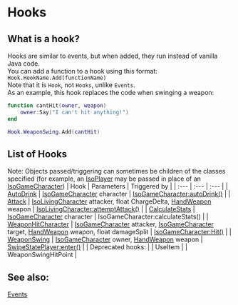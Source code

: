 # Hooks
## What is a hook?
Hooks are similar to events, but when added, they run instead of vanilla Java code.  
You can add a function to a hook using this format:  
`Hook.HookName.Add(functionName)`  
Note that it is `Hook`, not `Hooks`, unlike `Events`.  
As an example, this hook replaces the code when swinging a weapon:
```lua
function cantHit(owner, weapon)
    owner:Say("I can't hit anything!")
end

Hook.WeaponSwing.Add(cantHit)
```
## List of Hooks
Note: Objects passed/triggering can sometimes be children of the classes specified (for example, an [IsoPlayer](https://projectzomboid.com/modding/zombie/characters/IsoPlayer.html) may be passed in place of an [IsoGameCharacter](https://projectzomboid.com/modding/zombie/characters/IsoGameCharacter.html))
| Hook | Parameters | Triggered by |
| :--- | :--- | :--- |
| [AutoDrink](/Hooks/AutoDrink.md) | [IsoGameCharacter](https://projectzomboid.com/modding/zombie/characters/IsoGameCharacter.html) character | [IsoGameCharacter:autoDrink()](https://projectzomboid.com/modding/zombie/characters/IsoGameCharacter.html#autoDrink()) |
| [Attack](/Hooks/Attack.md) | [IsoLivingCharacter](https://projectzomboid.com/modding/zombie/characters/IsoLivingCharacter.html) attacker, float ChargeDelta, [HandWeapon](https://projectzomboid.com/modding/zombie/inventory/types/HandWeapon.html) weapon | [IsoLivingCharacter:attemptAttack()](https://projectzomboid.com/modding/zombie/characters/IsoLivingCharacter.html#AttemptAttack(float)) |
| [CalculateStats](/Hooks/CalculateStats.md) | [IsoGameCharacter](https://projectzomboid.com/modding/zombie/characters/IsoGameCharacter.html) character | IsoGameCharacter:calculateStats() |
| [WeaponHitCharacter](/Hooks/WeaponHitCharacter.md) | [IsoGameCharacter](https://projectzomboid.com/modding/zombie/characters/IsoGameCharacter.html) attacker, [IsoGameCharacter](https://projectzomboid.com/modding/zombie/characters/IsoGameCharacter.html) target, [HandWeapon](https://projectzomboid.com/modding/zombie/inventory/types/HandWeapon.html) weapon, float damageSplit | [IsoGameCharacter:Hit()](https://projectzomboid.com/modding/zombie/characters/IsoGameCharacter.html#Hit(zombie.inventory.types.HandWeapon,zombie.characters.IsoGameCharacter,float,boolean,float,boolean)) |
| [WeaponSwing](/Hooks/WeaponSwing.md) | [IsoGameCharacter](https://projectzomboid.com/modding/zombie/characters/IsoGameCharacter.html) owner, [HandWeapon](https://projectzomboid.com/modding/zombie/inventory/types/HandWeapon.html) weapon | [SwipeStatePlayer:enter()](https://projectzomboid.com/modding/zombie/ai/states/SwipeStatePlayer.html#enter(zombie.characters.IsoGameCharacter)) |
| Deprecated hooks: |
| UseItem |
| WeaponSwingHitPoint |
## See also:
[Events](/Events.md)
